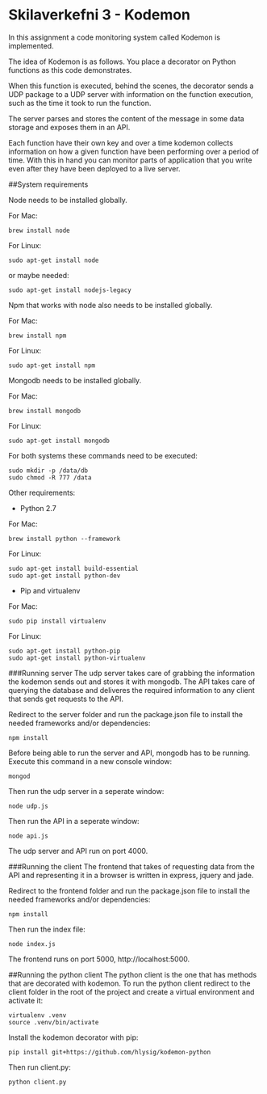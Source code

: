 Skilaverkefni 3 - Kodemon
=========================

In this assignment a code monitoring system called Kodemon is implemented.

The idea of Kodemon is as follows. You place a decorator on Python functions as this code demonstrates.

When this function is executed, behind the scenes, the decorator sends a UDP package to a UDP server with information on the function execution, such as the time it took to run the function.

The server parses and stores the content of the message in some data storage and exposes them in an API.

Each function have their own key and over a time kodemon collects information on how a given function have been performing over a period of time. With this in hand you can monitor parts of application that you write even after they have been deployed to a live server.

##System requirements

Node needs to be installed globally.

For Mac:
```
brew install node
```
For Linux:
```
sudo apt-get install node
```
or maybe needed:
```
sudo apt-get install nodejs-legacy
```
Npm that works with node also needs to be installed globally.

For Mac:
```
brew install npm
```
For Linux:
```
sudo apt-get install npm
```
Mongodb needs to be installed globally.

For Mac:
```
brew install mongodb
```
For Linux:
```
sudo apt-get install mongodb
```
For both systems these commands need to be executed:
```
sudo mkdir -p /data/db
sudo chmod -R 777 /data
```
Other requirements:
* Python 2.7

For Mac:
```
brew install python --framework
```
For Linux:
```
sudo apt-get install build-essential
sudo apt-get install python-dev
```
* Pip and virtualenv

For Mac:
```
sudo pip install virtualenv
```
For Linux:
```
sudo apt-get install python-pip
sudo apt-get install python-virtualenv
```

###Running server
The udp server takes care of grabbing the information the kodemon sends out and stores it with mongodb.
The API takes care of querying the database and deliveres the required information to any client that sends get requests to the API.

Redirect to the server folder and run the package.json file to install the needed frameworks and/or dependencies:
```
npm install
```
Before being able to run the server and API, mongodb has to be running. Execute this command in a new console window:
```
mongod
```
Then run the udp server in a seperate window:
```
node udp.js
```
Then run the API in a seperate window:
```
node api.js
```
The udp server and API run on port 4000.

###Running the client
The frontend that takes of requesting data from the API and representing it in a browser is written in express, jquery and jade.

Redirect to the frontend folder and run the package.json file to install the needed frameworks and/or dependencies:
```
npm install
```
Then run the index file:
```
node index.js
```
The frontend runs on port 5000, http://localhost:5000.

##Running the python client
The python client is the one that has methods that are decorated with kodemon. To run the python client redirect to the client folder in the root of the project and create a virtual environment and activate it:
```
virtualenv .venv
source .venv/bin/activate
```
Install the kodemon decorator with pip:
```
pip install git+https://github.com/hlysig/kodemon-python
```
Then run client.py:
```
python client.py
```
